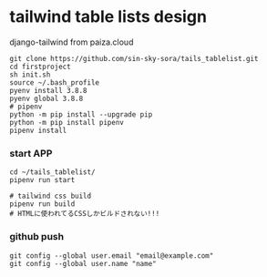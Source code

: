 # tailwind table lists design
django-tailwind from paiza.cloud

```
git clone https://github.com/sin-sky-sora/tails_tablelist.git
cd firstproject
sh init.sh
source ~/.bash_profile
pyenv install 3.8.8
pyenv global 3.8.8
# pipenv
python -m pip install --upgrade pip
python -m pip install pipenv
pipenv install
```

### start APP 
```
cd ~/tails_tablelist/
pipenv run start

# tailwind css build
pipenv run build
# HTMLに使われてるCSSしかビルドされない!!!

```

### github push
```
git config --global user.email "email@example.com"
git config --global user.name "name"
```
